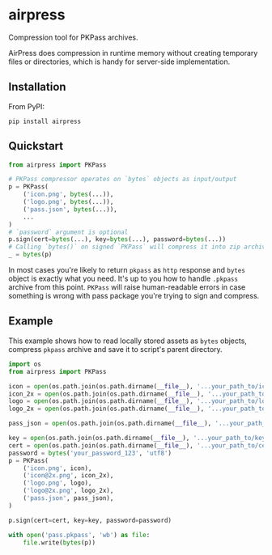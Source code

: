 # airpress

Compression tool for PKPass archives.

AirPress does compression in runtime memory without creating temporary files or directories,
which is handy for server-side implementation.

## Installation
From PyPI:

`pip install airpress`

## Quickstart
```python
from airpress import PKPass

# PKPass compressor operates on `bytes` objects as input/output
p = PKPass(
    ('icon.png', bytes(...)),
    ('logo.png', bytes(...)),
    ('pass.json', bytes(...)),
    ...
)
# `password` argument is optional
p.sign(cert=bytes(...), key=bytes(...), password=bytes(...))
# Calling `bytes()` on signed `PKPass` will compress it into zip archive and return its `bytes` representation.
_ = bytes(p) 
```

In most cases you're likely to return `pkpass` as `http` response and `bytes` object is exactly what you need.
It's up to you how to handle `.pkpass` archive from this point. 
`PKPass` will raise human-readable errors in case something is 
wrong with pass package you're trying to sign and compress. 

## Example

This example shows how to read locally stored assets as `bytes` objects, compress `pkpass` archive
and save it to script's parent directory.

```python
import os
from airpress import PKPass

icon = open(os.path.join(os.path.dirname(__file__), '...your_path_to/icon.png'), 'rb').read()
icon_2x = open(os.path.join(os.path.dirname(__file__), '...your_path_to/icon@2x.png'), 'rb').read()
logo = open(os.path.join(os.path.dirname(__file__), '...your_path_to/logo.png'), 'rb').read()
logo_2x = open(os.path.join(os.path.dirname(__file__), '...your_path_to/logo@2x.png'), 'rb').read()

pass_json = open(os.path.join(os.path.dirname(__file__), '...your_path_to/pass.json'), 'rb').read()

key = open(os.path.join(os.path.dirname(__file__), '...your_path_to/key.pem'), 'rb').read()
cert = open(os.path.join(os.path.dirname(__file__), '...your_path_to/certificate.pem'), 'rb').read()
password = bytes('your_password_123', 'utf8')
p = PKPass(
    ('icon.png', icon),
    ('icon@2x.png', icon_2x),
    ('logo.png', logo),
    ('logo@2x.png', logo_2x),
    ('pass.json', pass_json),
)

p.sign(cert=cert, key=key, password=password)

with open('pass.pkpass', 'wb') as file:
    file.write(bytes(p))
```